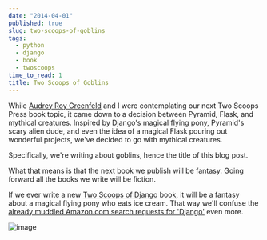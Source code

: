 ```yaml
---
date: "2014-04-01"
published: true
slug: two-scoops-of-goblins
tags:
  - python
  - django
  - book
  - twoscoops
time_to_read: 1
title: Two Scoops of Goblins
---
```


While [Audrey Roy Greenfeld](https://audrey.feldroy.com) and I were
contemplating our next Two Scoops Press book topic, it came down to a
decision between Pyramid, Flask, and mythical creatures. Inspired by
Django's magical flying pony, Pyramid's scary alien dude, and even the
idea of a magical Flask pouring out wonderful projects, we've decided
to go with mythical creatures.

Specifically, we're writing about goblins, hence the title of this blog
post.

What that means is that the next book we publish will be fantasy. Going
forward all the books we write will be fiction.

If we ever write a new [Two Scoops of
Django](https://feldroy.com)
book, it will be a fantasy about a magical flying pony who eats ice
cream. That way we'll confuse the [already muddled Amazon.com search
requests for
'Django'](https://www.amazon.com/s/ref=nb_sb_noss_2?url=search-alias%3Daps&field-keywords=django&tag=mlinar-20)
even more.

![image](https://f004.backblazeb2.com/file/daniel-feldroy-com/public/images/two-scoops-of-goblins.png)
